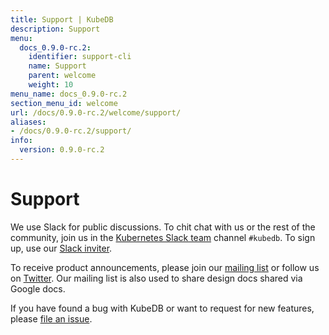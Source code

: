```yaml
---
title: Support | KubeDB
description: Support
menu:
  docs_0.9.0-rc.2:
    identifier: support-cli
    name: Support
    parent: welcome
    weight: 10
menu_name: docs_0.9.0-rc.2
section_menu_id: welcome
url: /docs/0.9.0-rc.2/welcome/support/
aliases:
- /docs/0.9.0-rc.2/support/
info:
  version: 0.9.0-rc.2
---
```


# Support

We use Slack for public discussions. To chit chat with us or the rest of the community, join us in the [Kubernetes Slack team](https://kubernetes.slack.com/messages/C8149MREV/) channel `#kubedb`. To sign up, use our [Slack inviter](http://slack.kubernetes.io/).

To receive product announcements, please join our [mailing list](https://groups.google.com/forum/#!forum/kubedb) or follow us on [Twitter](https://twitter.com/KubeDB). Our mailing list is also used to share design docs shared via Google docs.

If you have found a bug with KubeDB or want to request for new features, please [file an issue](https://github.com/kubedb/project/issues/new).
